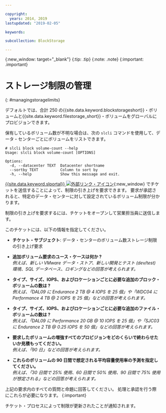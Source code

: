 ```yaml
---

copyright:
  years: 2014, 2019
lastupdated: "2019-02-05"

keywords:

subcollection: BlockStorage

---
```

{:new_window: target="_blank"}
{:tip: .tip}
{:note: .note}
{:important: .important}

# ストレージ制限の管理
{: #managingstoragelimits}

デフォルトでは、合計 250 の{{site.data.keyword.blockstorageshort}}・ボリュームと{{site.data.keyword.filestorage_short}}・ボリュームをグローバルにプロビジョンできます。

保有しているボリューム数が不明な場合は、次の `slcli` コマンドを使用して、データ・センターごとにボリュームをリストできます。
```
# slcli block volume-count --help
Usage: slcli block volume-count [OPTIONS]

Options:
  -d, --datacenter TEXT  Datacenter shortname
  --sortby TEXT          Column to sort by
  -h, --help             Show this message and exit.
```

[{{site.data.keyword.slportal}} ![外部リンク・アイコン](../../icons/launch-glyph.svg "外部リンク・アイコン")](https://control.softlayer.com/){:new_window} でチケットを送信することによって、制限の引き上げを要求できます。 要求が承認されると、特定のデータ・センターに対して設定されているボリューム制限が分かります。  

制限の引き上げを要求するには、チケットをオープンして営業担当員に送信します。

このチケットには、以下の情報を指定してください。

- **チケット・サブジェクト**: データ・センターのボリューム数ストレージ制限の引き上げ要求

- **追加ボリューム要求のユース・ケースは何か ?** <br />
*例えば、新しい VMware データ・ストア、新しい開発とテスト (dev/test) 環境、SQL データベース、ロギングなどの回答が考えられます。*

- **タイプ、サイズ、IOPS、およびロケーションごとに必要な追加のブロック・ボリュームの数は ?** <br />
*例えば、「DAL09 に Endurance 2 TB @ 4 IOPS を 25 個」や「WDC04 に Performance 4 TB @ 2 IOPS を 25 個」などの回答が考えられます。*

- **タイプ、サイズ、IOPS、およびロケーションごとに必要な追加のファイル・ボリュームの数は ?** <br />
*例えば、「DAL09 に Performance 20 GB @ 10 IOPS を 25 個」や「SJC03 に Endurance 2 TB @ 0.25 IOPS を 50 個」などの回答が考えられます。*

- **要求したボリュームの増強すべてのプロビジョンをどのくらいで終わらせたいか見積もってください。** <br />
 *例えば、「90 日」などの回答が考えられます。*

- **これらのボリュームの 90 日間で想定される平均容量使用率の予測を指定してください。** <br />
*例えば、「30 日間で 25% 使用、60 日間で 50% 使用、90 日間で 75% 使用が想定される」などの回答が考えられます。*

上記の要求内のすべての質問と命題に回答してください。 処理と承認を行う際にこれらが必要になります。
{:important}

チケット・プロセスによって制限が更新されたことが通知されます。
